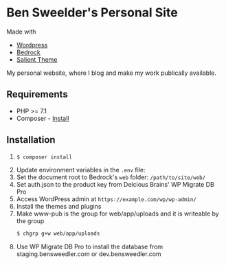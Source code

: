 # Ben Sweelder's Personal Site

Made with 
* [Wordpress](https://wordpress.com)
* [Bedrock](https://roots.io/bedrock/)
* [Salient Theme](http://themenectar.com/docs/salient/)


My personal website,  where I blog and make my work publically available.

## Requirements

* PHP >= 7.1
* Composer - [Install](https://getcomposer.org/doc/00-intro.md#installation-linux-unix-osx)

## Installation

1. 
    ```sh
    $ composer install
    ```
2. Update environment variables in the `.env` file:
3. Set the document root to Bedrock's `web` folder: `/path/to/site/web/`
4. Set auth.json to the product key from Delcious Brains' WP Migrate DB Pro
5. Access WordPress admin at `https://example.com/wp/wp-admin/`
6. Install the themes and plugins
7. Make www-pub is the group for web/app/uploads and it is writeable by the group
    ```sh
    $ chgrp g+w web/app/uploads
    ```
7. Use WP Migrate DB Pro to install the database from staging.bensweedler.com or dev.bensweedler.com
